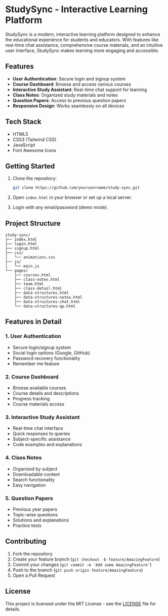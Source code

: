 # StudySync - Interactive Learning Platform

StudySync is a modern, interactive learning platform designed to enhance the educational experience for students and educators. With features like real-time chat assistance, comprehensive course materials, and an intuitive user interface, StudySync makes learning more engaging and accessible.

## Features

- **User Authentication**: Secure login and signup system
- **Course Dashboard**: Browse and access various courses
- **Interactive Study Assistant**: Real-time chat support for learning
- **Class Notes**: Organized study materials and notes
- **Question Papers**: Access to previous question papers
- **Responsive Design**: Works seamlessly on all devices

## Tech Stack

- HTML5
- CSS3 (Tailwind CSS)
- JavaScript
- Font Awesome Icons

## Getting Started

1. Clone the repository:
   ```bash
   git clone https://github.com/yourusername/study-sync.git
   ```

2. Open `index.html` in your browser or set up a local server.

3. Login with any email/password (demo mode).

## Project Structure

```
study-sync/
├── index.html
├── login.html
├── signup.html
├── css/
│   └── animations.css
├── js/
│   └── main.js
└── pages/
    ├── courses.html
    ├── class-notes.html
    ├── team.html
    ├── class-detail.html
    ├── data-structures.html
    ├── data-structures-notes.html
    ├── data-structures-chat.html
    └── data-structures-qp.html
```

## Features in Detail

### 1. User Authentication
- Secure login/signup system
- Social login options (Google, GitHub)
- Password recovery functionality
- Remember me feature

### 2. Course Dashboard
- Browse available courses
- Course details and descriptions
- Progress tracking
- Course materials access

### 3. Interactive Study Assistant
- Real-time chat interface
- Quick responses to queries
- Subject-specific assistance
- Code examples and explanations

### 4. Class Notes
- Organized by subject
- Downloadable content
- Search functionality
- Easy navigation

### 5. Question Papers
- Previous year papers
- Topic-wise questions
- Solutions and explanations
- Practice tests

## Contributing

1. Fork the repository
2. Create your feature branch (`git checkout -b feature/AmazingFeature`)
3. Commit your changes (`git commit -m 'Add some AmazingFeature'`)
4. Push to the branch (`git push origin feature/AmazingFeature`)
5. Open a Pull Request

## License

This project is licensed under the MIT License - see the [LICENSE](LICENSE) file for details.
